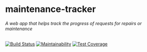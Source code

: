 # maintenance-tracker

###### A web app that helps track the progress of requests for repairs or maintenance 
[![Build Status](https://travis-ci.org/uwahope007/maintenance-tracker.svg?branch=develop)](https://travis-ci.org/uwahope007/maintenance-tracker)
[![Maintainability](https://api.codeclimate.com/v1/badges/a251b8e0c972af1e52e6/maintainability)](https://codeclimate.com/github/uwahope007/maintenance-tracker/maintainability)
[![Test Coverage](https://api.codeclimate.com/v1/badges/a251b8e0c972af1e52e6/test_coverage)](https://codeclimate.com/github/uwahope007/maintenance-tracker/test_coverage)
